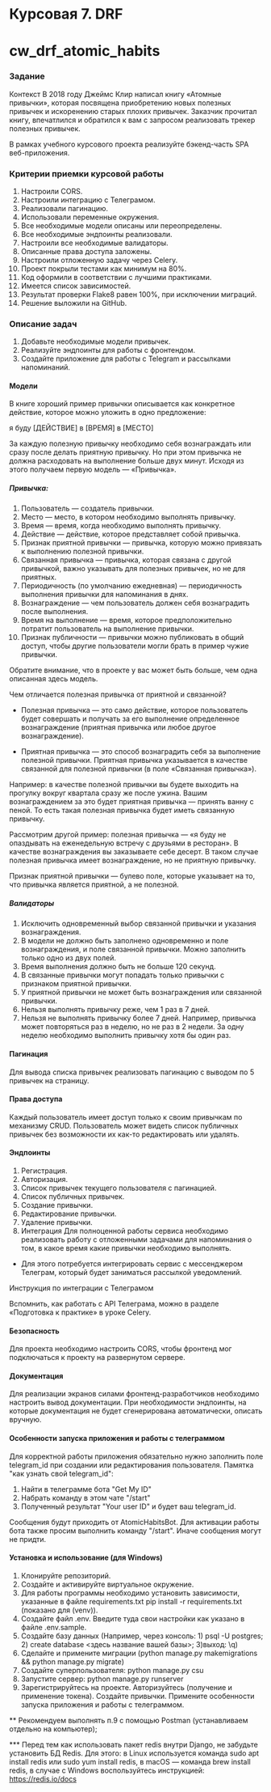 # Курсовая 7. DRF
# cw_drf_atomic_habits

### Задание

Контекст
В 2018 году Джеймс Клир написал книгу «Атомные привычки», которая посвящена приобретению новых полезных привычек и
искоренению старых плохих привычек. Заказчик прочитал книгу, впечатлился и обратился к вам с запросом реализовать трекер
полезных привычек.

В рамках учебного курсового проекта реализуйте бэкенд-часть SPA веб-приложения.

### Критерии приемки курсовой работы

1. Настроили CORS.
2. Настроили интеграцию с Телеграмом.
3. Реализовали пагинацию.
4. Использовали переменные окружения.
5. Все необходимые модели описаны или переопределены.
6. Все необходимые эндпоинты реализовали.
7. Настроили все необходимые валидаторы.
8. Описанные права доступа заложены.
9. Настроили отложенную задачу через Celery.
10. Проект покрыли тестами как минимум на 80%.
11. Код оформили в соответствии с лучшими практиками.
12. Имеется список зависимостей.
13. Результат проверки Flake8 равен 100%, при исключении миграций.
14. Решение выложили на GitHub.

### Описание задач

1. Добавьте необходимые модели привычек.
2. Реализуйте эндпоинты для работы с фронтендом.
3. Создайте приложение для работы с Telegram и рассылками напоминаний.

#### Модели

В книге хороший пример привычки описывается как конкретное действие, которое можно уложить в одно предложение:

я буду [ДЕЙСТВИЕ] в [ВРЕМЯ] в [МЕСТО]

За каждую полезную привычку необходимо себя вознаграждать или сразу после делать приятную привычку. Но при этом привычка
не должна расходовать на выполнение больше двух минут. Исходя из этого получаем первую модель — «Привычка».

##### Привычка:

1. Пользователь — создатель привычки.
2. Место — место, в котором необходимо выполнять привычку.
3. Время — время, когда необходимо выполнять привычку.
4. Действие — действие, которое представляет собой привычка.
5. Признак приятной привычки — привычка, которую можно привязать к выполнению полезной привычки.
6. Связанная привычка — привычка, которая связана с другой привычкой, важно указывать для полезных привычек, но не для
   приятных.
7. Периодичность (по умолчанию ежедневная) — периодичность выполнения привычки для напоминания в днях.
8. Вознаграждение — чем пользователь должен себя вознаградить после выполнения.
9. Время на выполнение — время, которое предположительно потратит пользователь на выполнение привычки.
10. Признак публичности — привычки можно публиковать в общий доступ, чтобы другие пользователи могли брать в пример
    чужие привычки.

Обратите внимание, что в проекте у вас может быть больше, чем одна описанная здесь модель.

Чем отличается полезная привычка от приятной и связанной?

* Полезная привычка — это само действие, которое пользователь будет совершать и получать за его выполнение определенное
  вознаграждение (приятная привычка или любое другое вознаграждение).

* Приятная привычка — это способ вознаградить себя за выполнение полезной привычки. Приятная привычка указывается в
  качестве связанной для полезной привычки (в поле «Связанная привычка»).

Например: в качестве полезной привычки вы будете выходить на прогулку вокруг квартала сразу же после ужина. Вашим
вознаграждением за это будет приятная привычка — принять ванну с пеной. То есть такая полезная привычка будет иметь
связанную привычку.

Рассмотрим другой пример: полезная привычка — «я буду не опаздывать на еженедельную встречу с друзьями в ресторан». В
качестве вознаграждения вы заказываете себе десерт. В таком случае полезная привычка имеет вознаграждение, но не
приятную привычку.

Признак приятной привычки — булево поле, которые указывает на то, что привычка является приятной, а не полезной.

##### Валидаторы

1. Исключить одновременный выбор связанной привычки и указания вознаграждения.
2. В модели не должно быть заполнено одновременно и поле вознаграждения, и поле связанной привычки. Можно заполнить
   только одно из двух полей.
3. Время выполнения должно быть не больше 120 секунд.
4. В связанные привычки могут попадать только привычки с признаком приятной привычки.
5. У приятной привычки не может быть вознаграждения или связанной привычки.
6. Нельзя выполнять привычку реже, чем 1 раз в 7 дней.
7. Нельзя не выполнять привычку более 7 дней.
   Например, привычка может повторяться раз в неделю, но не раз в 2 недели. За одну неделю необходимо выполнить привычку
   хотя бы один раз.

#### Пагинация

Для вывода списка привычек реализовать пагинацию с выводом по 5 привычек на страницу.

#### Права доступа

Каждый пользователь имеет доступ только к своим привычкам по механизму CRUD.
Пользователь может видеть список публичных привычек без возможности их как-то редактировать или удалять.

#### Эндпоинты

1. Регистрация.
2. Авторизация.
3. Список привычек текущего пользователя с пагинацией.
4. Список публичных привычек.
5. Создание привычки.
6. Редактирование привычки.
7. Удаление привычки.
8. Интеграция
   Для полноценной работы сервиса необходимо реализовать работу с отложенными задачами для напоминания о том, в какое
   время какие привычки необходимо выполнять.

* Для этого потребуется интегрировать сервис с мессенджером Телеграм, который будет заниматься рассылкой уведомлений.

Инструкция по интеграции с Телеграмом

Вспомнить, как работать с API Телеграма, можно в разделе «Подготовка к практике» в уроке Celery.

#### Безопасность

Для проекта необходимо настроить CORS, чтобы фронтенд мог подключаться к проекту на развернутом сервере.

#### Документация

Для реализации экранов силами фронтенд-разработчиков необходимо настроить вывод документации. При необходимости
эндпоинты, на которые документация не будет сгенерирована автоматически, описать вручную.

#### Особенности запуска приложения и работы с телеграммом

Для корректной работы приложения обязательно нужно заполнить поле telegram_id при создании или редактирования
пользователя.
Памятка "как узнать свой telegram_id":

1. Найти в телеграмме бота "Get My ID"
2. Набрать команду в этом чате "/start"
3. Полученный результат "Your user ID" и будет ваш telegram_id.

Сообщения будут приходить от AtomicHabitsBot. Для активации работы бота также просим выполнить команду "/start". Иначе
сообщения могут не придти.

#### Установка и использование (для Windows)

1. Клонируйте репозиторий.
2. Создайте и активируйте виртуальное окружение.
3. Для работы программы необходимо установить зависимости, указанные в файле requirements.txt pip install -r
   requirements.txt (показано для (venv)).
4. Создайте файл .env. Введите туда свои настройки как указано в файле .env.sample.
5. Создайте базу данных (Например, через консоль: 1) psql -U postgres; 2) create database <здесь название вашей базы>;
   3)выход: \q)
6. Сделайте и примените миграции (python manage.py makemigrations && python manage.py migrate)
7. Создайте суперпользователя: python manage.py csu
8. Запустите сервер: python manage.py runserver
9. Зарегистрируйтесь на проекте. Авторизуйтесь (получение и применение токена). Создайте привычки. Примените особенности
   запуска приложения и работы с телеграммом.

** Рекомендуем выполнять п.9 с помощью Postman (устанавливаем отдельно на компьютер);

*** Перед тем как использовать пакет redis внутри Django, не забудьте установить БД Redis. Для этого: в Linux
используется команда sudo apt install redis или sudo yum install redis, в macOS — команда brew install redis, в случае с
Windows воспользуйтесь инструкцией: https://redis.io/docs
